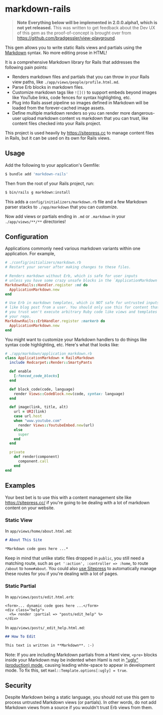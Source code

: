# markdown-rails

> **Note**
> **Everything below will be implemented in 2.0.0.alpha1, which is not yet released.** This was written to get feedback about the Dev UX of this gem as the proof-of-concept is brought over from https://github.com/bradgessler/view-playground.

This gem allows you to write static Rails views and partials using the [Markdown](http://daringfireball.net/projects/markdown/syntax) syntax. No more editing prose in HTML!

It is a comprehensive Markdown library for Rails that addresses the following pain points:

* Renders markdown files and partials that you can throw in your Rails view paths, like `./app/views/people/profile.html.md`.
* Parse Erb blocks in markdown files.
* Customize markdown tags like `![]()` to support embeds beyond images like YouTube links, code fences for syntax highlighting, etc.
* Plug into Rails asset pipeline so images defined in Markdown will be loaded from the forever-cached image assets.
* Define multiple markdown renders so you can render more dangerous-user upload markdown content vs markdown that you can trust, like content files checked into your Rails project.

This project is used heavily by https://sitepress.cc to manage content files in Rails, but it can be used on its own for Rails views.

## Usage

Add the following to your application's Gemfile:

```sh
$ bundle add 'markdown-rails'
```

Then from the root of your Rails project, run:

```sh
$ bin/rails g markdown:install
```

This adds a `config/initializers/markdown.rb` file and a few Markdown parser stacks to `./app/markdown` that you can customize.

Now add views or partials ending in `.md` or `.markdown` in your `./app/views/**/**` directories!

## Configuration

Applications commonly need various markdown variants within one application. For example,


```ruby
# ./config/initializers/markdown.rb
# Restart your server after making changes to these files.

# Renders markdown without Erb, which is safe for user inputs
# unless you have some crazy unsafe blocks in the `ApplicationMarkdown` stack.
MarkdownRails::Handler.register :md do
  ApplicationMarkdown.new
end

# Use Erb in markdown templates, which is NOT safe for untrusted inputs
# like blog post from a user. You should only use this for content that
# you trust won't execute arbitrary Ruby code like views and templates in
# your repo.
MarkdownRails::ErbHandler.register :markerb do
  ApplicationMarkdown.new
end
```

You might want to customize your Markdown handlers to do things like syntax code highlighting, etc. Here's what that looks like:

```ruby
# ./app/markdown/application_markdown.rb
class ApplicationMarkdown < RailsMarkdown
  include Redcarpet::Render::SmartyPants

  def enable
    [:fenced_code_blocks]
  end

  def block_code(code, language)
    render Views::CodeBlock.new(code, syntax: language)
  end

  def image(link, title, alt)
    url = URI(link)
    case url.host
    when "www.youtube.com"
      render Views::YoutubeEmbed.new(url)
    else
      super
    end
  end

  private
    def render(component)
      component.call
    end
end
```

## Examples

Your best bet is to use this with a content management site like https://sitepress.cc/ if you're going to be dealing with a lot of markdown content on your website.

### Static View

In `app/views/home/about.html.md`:

```markdown
# About This Site

*Markdown code goes here ...*
```

Keep in mind that unlike static files dropped in `public`, you still need a matching route, such as `get ':action', :controller => :home`, to route `/about` to `home#about`. You could also [use Sitepress](https://sitepress.cc) to automatically manage these routes for you if you're dealing with a lot of pages.

### Static Partial

In `app/views/posts/edit.html.erb`:

```erb
<form>... dynamic code goes here ...</form>
<div class="help">
  <%= render :partial => "posts/edit_help" %>
</div>
```

In `app/views/posts/_edit_help.html.md`:

```markdown
## How To Edit

This text is written in **Markdown**. :-)
```

Note: If you are including Markdown partials from a Haml view, `<pre>` blocks
inside your Markdown may be indented when Haml is not in ["ugly" (production)
mode](http://haml-lang.com/docs/yardoc/file.HAML_REFERENCE.html#ugly-option),
causing leading white-space to appear in development mode. To fix this, set
`Haml::Template.options[:ugly] = true`.


## Security

Despite Markdown being a static language, you should not use this gem to process untrusted Markdown views (or partials). In other words, do not add Markdown views from a source if you wouldn't trust Erb views from them.
